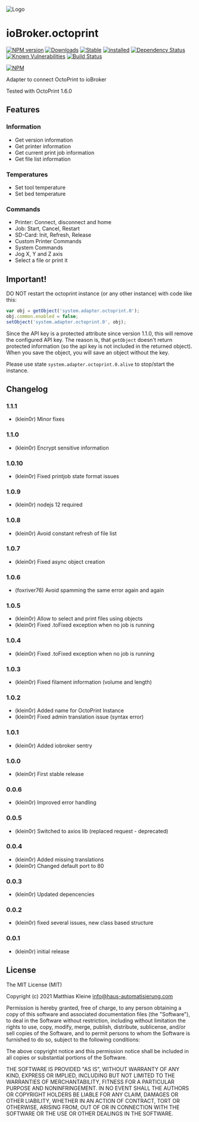 ![Logo](admin/octoprint.png)

# ioBroker.octoprint

[![NPM version](http://img.shields.io/npm/v/iobroker.octoprint.svg)](https://www.npmjs.com/package/iobroker.octoprint)
[![Downloads](https://img.shields.io/npm/dm/iobroker.octoprint.svg)](https://www.npmjs.com/package/iobroker.octoprint)
[![Stable](http://iobroker.live/badges/octoprint-stable.svg)](http://iobroker.live/badges/octoprint-stable.svg)
[![installed](http://iobroker.live/badges/octoprint-installed.svg)](http://iobroker.live/badges/octoprint-installed.svg)
[![Dependency Status](https://img.shields.io/david/klein0r/iobroker.octoprint.svg)](https://david-dm.org/klein0r/iobroker.octoprint)
[![Known Vulnerabilities](https://snyk.io/test/github/klein0r/ioBroker.octoprint/badge.svg)](https://snyk.io/test/github/klein0r/ioBroker.octoprint)
[![Build Status](http://img.shields.io/travis/klein0r/ioBroker.octoprint.svg)](https://travis-ci.org/klein0r/ioBroker.octoprint)

[![NPM](https://nodei.co/npm/iobroker.octoprint.png?downloads=true)](https://nodei.co/npm/iobroker.octoprint/)

Adapter to connect OctoPrint to ioBroker

Tested with OctoPrint 1.6.0

## Features

### Information

- Get version information
- Get printer information
- Get current print job information
- Get file list information

### Temperatures

- Set tool temperature
- Set bed temperature

### Commands

- Printer: Connect, disconnect and home
- Job: Start, Cancel, Restart
- SD-Card: Init, Refresh, Release
- Custom Printer Commands
- System Commands
- Jog X, Y and Z axis
- Select a file or print it

## Important!

DO NOT restart the octoprint instance (or any other instance) with code like this:

```javascript
var obj = getObject('system.adapter.octoprint.0');
obj.common.enabled = false;
setObject('system.adapter.octoprint.0', obj);
```

Since the API key is a protected attribute since version 1.1.0, this will remove the configured API key. The reason is, that `getObject` doesn't return protected information (so the api key is not included in the returned object). When you save the object, you will save an object without the key.

Please use state `system.adapter.octoprint.0.alive` to stop/start the instance.

## Changelog

### 1.1.1

* (klein0r) Minor fixes

### 1.1.0

* (klein0r) Encrypt sensitive information

### 1.0.10

* (klein0r) Fixed printjob state format issues

### 1.0.9

* (klein0r) nodejs 12 required

### 1.0.8

* (klein0r) Avoid constant refresh of file list

### 1.0.7

* (klein0r) Fixed async object creation

### 1.0.6

* (foxriver76) Avoid spamming the same error again and again

### 1.0.5

* (klein0r) Allow to select and print files using objects
* (klein0r) Fixed .toFixed exception when no job is running

### 1.0.4

* (klein0r) Fixed .toFixed exception when no job is running

### 1.0.3

* (klein0r) Fixed filament information (volume and length)

### 1.0.2

* (klein0r) Added name for OctoPrint Instance
* (klein0r) Fixed admin translation issue (syntax error)

### 1.0.1

* (klein0r) Added iobroker sentry

### 1.0.0

* (klein0r) First stable release

### 0.0.6

* (klein0r) Improved error handling

### 0.0.5

* (klein0r) Switched to axios lib (replaced request - deprecated)

### 0.0.4

* (klein0r) Added missing translations
* (klein0r) Changed default port to 80

### 0.0.3

* (klein0r) Updated depencencies

### 0.0.2

* (klein0r) fixed several issues, new class based structure

### 0.0.1

* (klein0r) initial release

## License

The MIT License (MIT)

Copyright (c) 2021 Matthias Kleine <info@haus-automatisierung.com>

Permission is hereby granted, free of charge, to any person obtaining a copy
of this software and associated documentation files (the "Software"), to deal
in the Software without restriction, including without limitation the rights
to use, copy, modify, merge, publish, distribute, sublicense, and/or sell
copies of the Software, and to permit persons to whom the Software is
furnished to do so, subject to the following conditions:

The above copyright notice and this permission notice shall be included in
all copies or substantial portions of the Software.

THE SOFTWARE IS PROVIDED "AS IS", WITHOUT WARRANTY OF ANY KIND, EXPRESS OR
IMPLIED, INCLUDING BUT NOT LIMITED TO THE WARRANTIES OF MERCHANTABILITY,
FITNESS FOR A PARTICULAR PURPOSE AND NONINFRINGEMENT. IN NO EVENT SHALL THE
AUTHORS OR COPYRIGHT HOLDERS BE LIABLE FOR ANY CLAIM, DAMAGES OR OTHER
LIABILITY, WHETHER IN AN ACTION OF CONTRACT, TORT OR OTHERWISE, ARISING FROM,
OUT OF OR IN CONNECTION WITH THE SOFTWARE OR THE USE OR OTHER DEALINGS IN
THE SOFTWARE.

